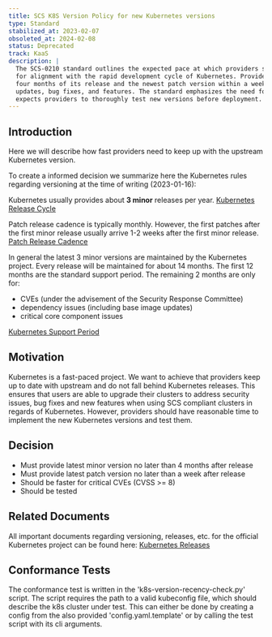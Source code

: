 ```yaml
---
title: SCS K8S Version Policy for new Kubernetes versions
type: Standard
stabilized_at: 2023-02-07
obsoleted_at: 2024-02-08
status: Deprecated
track: KaaS
description: |
  The SCS-0210 standard outlines the expected pace at which providers should adopt new Kubernetes versions, aiming
  for alignment with the rapid development cycle of Kubernetes. Providers must offer the latest minor version within
  four months of its release and the newest patch version within a week, ensuring users have timely access to security
  updates, bug fixes, and features. The standard emphasizes the need for expedited updates for critical CVEs and
  expects providers to thoroughly test new versions before deployment.
---
```


## Introduction

Here we will describe how fast providers need to keep up with the upstream Kubernetes version.

To create a informed decision we summarize here the Kubernetes rules regarding versioning at the time of writing (2023-01-16):

Kubernetes usually provides about **3 minor** releases per year.
[Kubernetes Release Cycle](https://kubernetes.io/releases/release/#the-release-cycle)

Patch release cadence is typically monthly. However, the first patches after the first minor release usually arrive 1-2 weeks after the first minor release.
[Patch Release Cadence](https://kubernetes.io/releases/patch-releases/#cadence)

In general the latest 3 minor versions are maintained by the Kubernetes project.
Every release will be maintained for about 14 months.
The first 12 months are the standard support period.
The remaining 2 months are only for:

- CVEs (under the advisement of the Security Response Committee)
- dependency issues (including base image updates)
- critical core component issues

[Kubernetes Support Period](https://kubernetes.io/releases/patch-releases/#support-period)

## Motivation

Kubernetes is a fast-paced project.
We want to achieve that providers keep up to date with upstream and do not fall behind Kubernetes releases.
This ensures that users are able to upgrade their clusters to address security issues, bug fixes and new features when using SCS compliant clusters in regards of Kubernetes.
However, providers should have reasonable time to implement the new Kubernetes versions and test them.

## Decision

- Must provide latest minor version no later than 4 months after release
- Must provide latest patch version no later than a week after release
- Should be faster for critical CVEs (CVSS >= 8)
- Should be tested

## Related Documents

All important documents regarding versioning, releases, etc. for the official Kubernetes project can be found here: [Kubernetes Releases](https://kubernetes.io/releases/)

## Conformance Tests

The conformance test is written in the 'k8s-version-recency-check.py' script. The script requires the path to a valid
kubeconfig file, which should describe the k8s cluster under test. This can either be done by creating a config from
the also provided 'config.yaml.template' or by calling the test script with its cli arguments.
